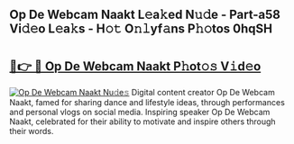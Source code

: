 ## Op De Webcam Naakt L𝚎a𝚔ed N𝚞𝚍e - Part-a58 Vi𝚍𝚎o L𝚎a𝚔s - H𝚘𝚝 O𝚗𝚕yf𝚊ns P𝚑𝚘tos 0hqSH

# <h2><a href="http://kfac013.oniu.top/?m=Op+De+Webcam+Naakt">🔗👉 🔴 Op De Webcam Naakt P𝚑ot𝚘𝚜 V𝚒d𝚎o</a></h2>

[![Op De Webcam Naakt Nu𝚍e𝚜](https://i.imgur.com/0qMVB7G.gif)](http://kfac013.oniu.top/?m=Op+De+Webcam+Naakt)
Digital content creator Op De Webcam Naakt, famed for sharing dance and lifestyle ideas, through performances and personal vlogs on social media. Inspiring speaker Op De Webcam Naakt, celebrated for their ability to motivate and inspire others through their words.  

